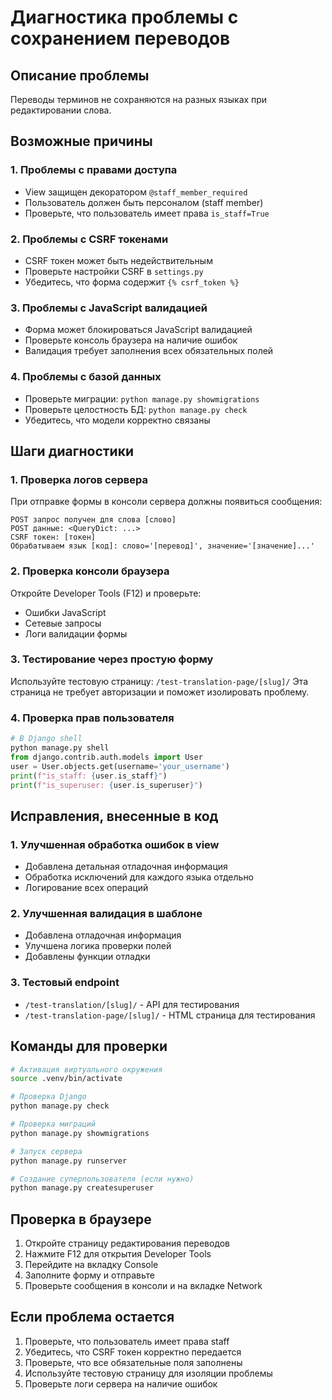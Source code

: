 # Диагностика проблемы с сохранением переводов

## Описание проблемы
Переводы терминов не сохраняются на разных языках при редактировании слова.

## Возможные причины

### 1. Проблемы с правами доступа
- View защищен декоратором `@staff_member_required`
- Пользователь должен быть персоналом (staff member)
- Проверьте, что пользователь имеет права `is_staff=True`

### 2. Проблемы с CSRF токенами
- CSRF токен может быть недействительным
- Проверьте настройки CSRF в `settings.py`
- Убедитесь, что форма содержит `{% csrf_token %}`

### 3. Проблемы с JavaScript валидацией
- Форма может блокироваться JavaScript валидацией
- Проверьте консоль браузера на наличие ошибок
- Валидация требует заполнения всех обязательных полей

### 4. Проблемы с базой данных
- Проверьте миграции: `python manage.py showmigrations`
- Проверьте целостность БД: `python manage.py check`
- Убедитесь, что модели корректно связаны

## Шаги диагностики

### 1. Проверка логов сервера
При отправке формы в консоли сервера должны появиться сообщения:
```
POST запрос получен для слова [слово]
POST данные: <QueryDict: ...>
CSRF токен: [токен]
Обрабатываем язык [код]: слово='[перевод]', значение='[значение]...'
```

### 2. Проверка консоли браузера
Откройте Developer Tools (F12) и проверьте:
- Ошибки JavaScript
- Сетевые запросы
- Логи валидации формы

### 3. Тестирование через простую форму
Используйте тестовую страницу: `/test-translation-page/[slug]/`
Эта страница не требует авторизации и поможет изолировать проблему.

### 4. Проверка прав пользователя
```python
# В Django shell
python manage.py shell
from django.contrib.auth.models import User
user = User.objects.get(username='your_username')
print(f"is_staff: {user.is_staff}")
print(f"is_superuser: {user.is_superuser}")
```

## Исправления, внесенные в код

### 1. Улучшенная обработка ошибок в view
- Добавлена детальная отладочная информация
- Обработка исключений для каждого языка отдельно
- Логирование всех операций

### 2. Улучшенная валидация в шаблоне
- Добавлена отладочная информация
- Улучшена логика проверки полей
- Добавлены функции отладки

### 3. Тестовый endpoint
- `/test-translation/[slug]/` - API для тестирования
- `/test-translation-page/[slug]/` - HTML страница для тестирования

## Команды для проверки

```bash
# Активация виртуального окружения
source .venv/bin/activate

# Проверка Django
python manage.py check

# Проверка миграций
python manage.py showmigrations

# Запуск сервера
python manage.py runserver

# Создание суперпользователя (если нужно)
python manage.py createsuperuser
```

## Проверка в браузере

1. Откройте страницу редактирования переводов
2. Нажмите F12 для открытия Developer Tools
3. Перейдите на вкладку Console
4. Заполните форму и отправьте
5. Проверьте сообщения в консоли и на вкладке Network

## Если проблема остается

1. Проверьте, что пользователь имеет права staff
2. Убедитесь, что CSRF токен корректно передается
3. Проверьте, что все обязательные поля заполнены
4. Используйте тестовую страницу для изоляции проблемы
5. Проверьте логи сервера на наличие ошибок
